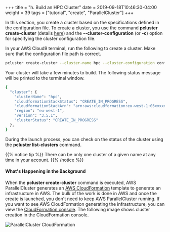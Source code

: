 +++
title = "h. Build an HPC Cluster"
date = 2019-09-18T10:46:30-04:00
weight = 39
tags = ["tutorial", "create", "ParallelCluster"]
+++

In this section, you create a cluster based on the specifications defined in the configuration file. To create a cluster, you use the command **pcluster create-cluster** (details [here](https://docs.aws.amazon.com/parallelcluster/latest/ug/pcluster.create-cluster-v3.html)) and the **--cluster-configuration** (or **-c**) option for specifying the cluster configuration file.

In your AWS Cloud9 terminal, run the following to create a cluster. Make sure that the configuration file path is correct.

```bash
pcluster create-cluster --cluster-name hpc --cluster-configuration config.yaml
```

Your cluster will take a few minutes to build. The following status message will be printed to the terminal window.

```bash
{
  "cluster": {
    "clusterName": "hpc",
    "cloudformationStackStatus": "CREATE_IN_PROGRESS",
    "cloudformationStackArn": "arn:aws:cloudformation:eu-west-1:03xxxxxxx:stack/cfd/67df3d40-4797-11ec-8758-0aef8dbeecd5",
    "region": "eu-west-1",
    "version": "3.5.1",
    "clusterStatus": "CREATE_IN_PROGRESS"
  },
}
```
During the launch process, you can check on the status of the cluster using the **pcluster list-clusters** command.

{{% notice tip %}}
There can be only one cluster of a given name at any time in your account.
{{% /notice %}}


#### What's Happening in the Background

When the **pcluster create-cluster** command is executed, AWS ParallelCluster generates an [AWS CloudFormation](https://aws.amazon.com/cloudformation/) template to generate an infrastructure in AWS. The bulk of the work is done in AWS and once the create is launched, you don't need to keep AWS ParallelCluster running. If you want to see AWS CloudFormation generating the infrastructure, you can view the [CloudFormation console](https://console.aws.amazon.com/cloudformation/). The following image shows cluster creation in the CloudFormation console.

![ParallelCluster CloudFormation](/images/hpc-aws-parallelcluster-workshop/pc-cloudformation.png)
